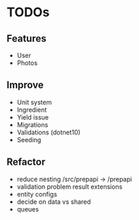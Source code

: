 # TODOs

## Features
- User
- Photos

## Improve
- Unit system
- Ingredient
- Yield issue
- Migrations
- Validations (dotnet10)
- Seeding

## Refactor
- reduce nesting /src/prepapi -> /prepapi 
- validation problem result extensions
- entity configs
- decide on data vs shared
- queues

